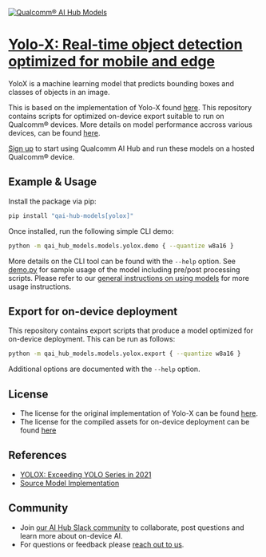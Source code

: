 [![Qualcomm® AI Hub Models](https://qaihub-public-assets.s3.us-west-2.amazonaws.com/qai-hub-models/quic-logo.jpg)](../../README.md)


# [Yolo-X: Real-time object detection optimized for mobile and edge](https://aihub.qualcomm.com/models/yolox)

YoloX is a machine learning model that predicts bounding boxes and classes of objects in an image.

This is based on the implementation of Yolo-X found [here](https://github.com/Megvii-BaseDetection/YOLOX/). This repository contains scripts for optimized on-device
export suitable to run on Qualcomm® devices. More details on model performance
accross various devices, can be found [here](https://aihub.qualcomm.com/models/yolox).

[Sign up](https://myaccount.qualcomm.com/signup) to start using Qualcomm AI Hub and run these models on a hosted Qualcomm® device.




## Example & Usage

Install the package via pip:
```bash
pip install "qai-hub-models[yolox]"
```


Once installed, run the following simple CLI demo:

```bash
python -m qai_hub_models.models.yolox.demo { --quantize w8a16 }
```
More details on the CLI tool can be found with the `--help` option. See
[demo.py](demo.py) for sample usage of the model including pre/post processing
scripts. Please refer to our [general instructions on using
models](../../../#getting-started) for more usage instructions.

## Export for on-device deployment

This repository contains export scripts that produce a model optimized for
on-device deployment. This can be run as follows:

```bash
python -m qai_hub_models.models.yolox.export { --quantize w8a16 }
```
Additional options are documented with the `--help` option.


## License
* The license for the original implementation of Yolo-X can be found
  [here](https://github.com/Megvii-BaseDetection/YOLOX/blob/main/LICENSE).
* The license for the compiled assets for on-device deployment can be found [here](https://qaihub-public-assets.s3.us-west-2.amazonaws.com/qai-hub-models/Qualcomm+AI+Hub+Proprietary+License.pdf)


## References
* [YOLOX: Exceeding YOLO Series in 2021](https://github.com/Megvii-BaseDetection/YOLOX/blob/main/README.md)
* [Source Model Implementation](https://github.com/Megvii-BaseDetection/YOLOX/)



## Community
* Join [our AI Hub Slack community](https://aihub.qualcomm.com/community/slack) to collaborate, post questions and learn more about on-device AI.
* For questions or feedback please [reach out to us](mailto:ai-hub-support@qti.qualcomm.com).
